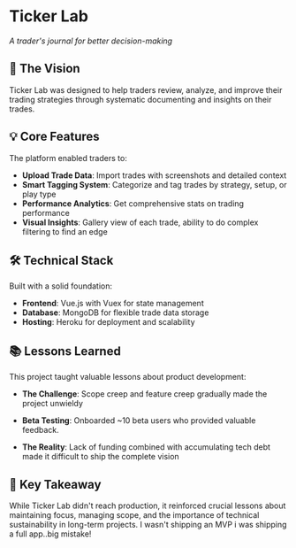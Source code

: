 # Ticker Lab

_A trader's journal for better decision-making_

## 🎯 The Vision

Ticker Lab was designed to help traders review, analyze, and improve their trading strategies through systematic documenting and insights on their trades.

## 💡 Core Features

The platform enabled traders to:

- **Upload Trade Data**: Import trades with screenshots and detailed context
- **Smart Tagging System**: Categorize and tag trades by strategy, setup, or play type
- **Performance Analytics**: Get comprehensive stats on trading performance
- **Visual Insights**: Gallery view of each trade, ability to do complex filtering to find an edge

## 🛠️ Technical Stack

Built with a solid foundation:

- **Frontend**: Vue.js with Vuex for state management
- **Database**: MongoDB for flexible trade data storage
- **Hosting**: Heroku for deployment and scalability

## 📚 Lessons Learned

This project taught valuable lessons about product development:

- **The Challenge**: Scope creep and feature creep gradually made the project unwieldy
- **Beta Testing**: Onboarded ~10 beta users who provided valuable feedback.

- **The Reality**: Lack of funding combined with accumulating tech debt made it difficult to ship the complete vision

## 🔄 Key Takeaway

While Ticker Lab didn't reach production, it reinforced crucial lessons about maintaining focus, managing scope, and the importance of technical sustainability in long-term projects. I wasn't shipping an MVP i was shipping a full app..big mistake!
